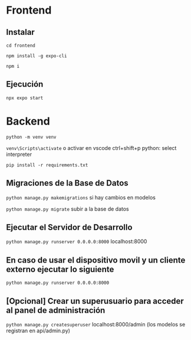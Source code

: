 # Frontend
## Instalar
`cd frontend`

`npm install -g expo-cli`

`npm i`
## Ejecución
`npx expo start`

# Backend
`python -m venv venv`

`venv\Scripts\activate` o activar en vscode ctrl+shift+p python: select interpreter

`pip install -r requirements.txt`

## Migraciones de la Base de Datos
`python manage.py makemigrations` si hay cambios en modelos

`python manage.py migrate` subir a la base de datos

## Ejecutar el Servidor de Desarrollo
`python manage.py runserver 0.0.0.0:8000` localhost:8000

## En caso de usar el dispositivo movil y un cliente externo ejecutar lo siguiente
`python manage.py runserver 0.0.0.0:8000`


## [Opcional] Crear un superusuario para acceder al panel de administración

`python manage.py createsuperuser` localhost:8000/admin (los modelos se registran en api/admin.py)
